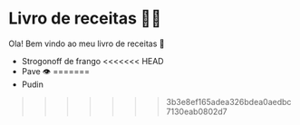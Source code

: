 # Livro de receitas :man_cook:

Ola! Bem vindo ao meu livro de receitas :wave:

- Strogonoff de frango
<<<<<<< HEAD
- Pave :eye:
=======
- Pudin
>>>>>>> 3b3e8ef165adea326bdea0aedbc7130eab0802d7

